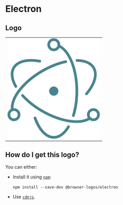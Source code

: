 # Electron

## Logo

<table>
    <tr height=300>
        <td>
            <a href="https://github.com/alrra/browser-logos/tree/c907e71f64bd6923220d4d0f5471b7c337a623cd/src/electron">
                <img width=290 src="https://raw.githubusercontent.com/alrra/browser-logos/c907e71f64bd6923220d4d0f5471b7c337a623cd/src/electron/electron.svg?sanitize=true" alt="Electron browser logo">
            </a>
        </td>
    </tr>
</table>

## How do I get this logo?

You can either:

* Install it using [`npm`][npm]:

  `npm install --save-dev @browser-logos/electron`

* Use [`cdnjs`][cdnjs].

<!-- Link labels: -->

[cdnjs]: https://cdnjs.com/libraries/browser-logos
[npm]: https://www.npmjs.com/
